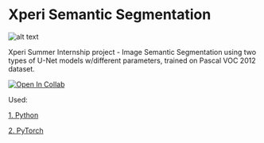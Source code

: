 # Xperi Semantic Segmentation

![alt text](https://cdn-images-1.medium.com/fit/t/1600/480/0*v_KWTZcaAw-DRxmv.png)

Xperi Summer Internship project - Image Semantic Segmentation using two types of U-Net models w/different parameters, trained on Pascal VOC 2012 dataset.

[![Open In Collab](https://colab.research.google.com/assets/colab-badge.svg)](https://colab.research.google.com/)

Used:

[1. Python](https://www.python.org/)

[2. PyTorch](https://pytorch.org/get-started/locally/)




